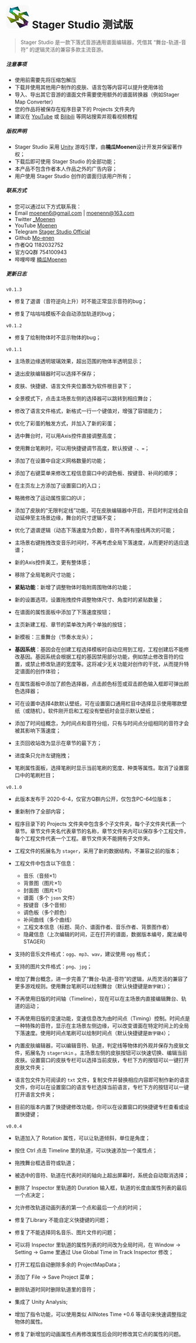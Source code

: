 # <img src="Logo64.png"/>   Stager Studio 测试版


> Stager Studio 是一款下落式音游通用谱面编辑器，凭借其 “舞台-轨道-音符” 的逻辑灵活的兼容多款主流音游。



##### 注意事项

- 使用前需要先将压缩包解压
- 下载并使用其他用户制作的皮肤、语言包等内容可以提升使用体验
- 导入、导出其它音游的谱面文件需要使用额外的谱面转换器（例如Stager Map Converter）
- 您的作品将被保存在程序目录下的 Projects 文件夹内
- 建议在 [YouTube](https://www.youtube.com/) 或 [Bilibili](https://www.bilibili.com/) 等网站搜索并观看视频教程



##### 版权声明

- Stager Studio 采用 [Unity](https://unity.com/) 游戏引擎，由**楠瓜Moenen**设计开发并保留著作权；
- 下载后即可使用 Stager Studio 的全部功能；
- 本产品不包含作者本人作品之外的广告内容；
- 用户使用 Stager Studio 创作的谱面归该用户所有；



##### 联系方式

- 您可以通过以下方式联系我：
- Email moenen6@gmail.com | moenenn@163.com
- Twitter [_Moenen](https://twitter.com/_Moenen)
- YouTube [Moenen](https://www.youtube.com/channel/UC1aZDGIux_vlev_xN9Dx2Lg)
- Telegram [Stager Studio Official](https://t.me/StagerStudio)
- Github [Mo-enen](https://github.com/Mo-enen)
- 作者QQ 1182032752
- 官方QQ群 754100943
- 哔哩哔哩 [楠瓜Moenen](https://space.bilibili.com/11318413)



##### 更新日志 



`v0.1.3`

- 修复了退谱（音符逆向上升）时不能正常显示音符的bug；

- 修复了咕咕咕模板不会自动添加轨道的bug；

    

`v0.1.2`

- 修复了绘制物体时不显示物体的bug；

    

`v0.1.1`

- 主场景边缘透明玻璃效果，超出范围的物体半透明显示；

- 退出皮肤编辑器时可以选择不保存；

- 皮肤、快捷键、语言文件夹位置改为软件根目录下；

- 全景模式下，点击主场景左侧的选择器可以跳转到相应舞台；

- 修改了语言文件格式，新格式一行一个键值对，增强了容错能力；

- 优化了彩蛋的触发方式，并加入了新的彩蛋；

- 选中舞台时，可以用Axis控件直接调整高度；

- 使用舞台笔刷时，可以用快捷键调节高度，默认按键 `-`、`=`；

- 添加了在设置中自定义网格数量的功能；

- 添加了右键菜单来修改工程信息窗口中的调色板、按键音、补间的顺序；

- 在主页左上方添加了设置窗口的入口；

- 略微修改了运动属性窗口的UI；

- 添加了皮肤的“无限判定线”功能，可在皮肤编辑器中开启，开启时判定线会自动延伸至主场景边缘，舞台的尺寸逻辑不变；

- 优化了退谱逻辑（动态下落速度为负数），音符不再有撞线两次的可能；

- 主场景右键拖拽改变音乐时间时，不再考虑全局下落速度，从而更好的适应退谱；

- 新的Axis控件美工，更有整体感；

- 移除了全局笔刷尺寸功能；

- **紧贴功能**：新增了调整物体时吸附周围物体的功能；

- 新的设置选项，设置拖拽控件调整物体尺寸、角度时的紧贴数量；

- 在谱面的属性面板中添加了下落速度按钮；

- 主页新建工程、章节的菜单改为两个单独的按钮；

- 新模板：三重舞台（节奏水龙头）；

- **基因系统**：基因会在创建工程选择模板时自动应用到工程，工程创建后不能修改基因。基因系统会根据工程的基因禁用部分功能，例如禁止修改音符的位置，或禁止修改轨道的宽度等。这将减少无关功能对创作的干扰，从而提升特定谱面的创作体验；

- 在属性面板中添加了颜色选择器，点击颜色标签或双击颜色输入框即可弹出颜色选择器；

- 可在设置中选择4款默认壁纸，可在设置窗口通用栏目中选择显示使用哪款壁纸（或随机）。软件刚开启和工程没有壁纸时会显示默认壁纸；

- 添加了时间组概念，为时间点和音符分组，只有与时间点分组相同的音符才会被其影响下落速度；

- 主页回收站改为显示在章节的最下方；

- 进度条只允许左键拖拽；

- 笔刷属性面板，选择笔刷时显示当前笔刷的宽度、种类等属性。取消了设置窗口中的笔刷栏目；

    

`v0.1.0`

- 此版本发布于 2020-6-4，仅官方Q群内公开，仅包含PC-64位版本；

- 重新制作了全部内容；

- 程序目录下的 Projects 文件夹中包含多个子文件夹，每个子文件夹代表一个章节。章节文件夹名代表章节的名称，章节文件夹内可以保存多个工程文件，每个工程文件代表一个工程。章节文件夹不能拥有子文件夹。

- 工程文件的拓展名为 `stager`，采用了新的数据结构，不兼容之前的版本；

- 工程文件中包含以下信息：
  - 音乐（音频×1）
  - 背景图（图片×1）
  - 封面图（图片×1）
  - 谱面（多个 `json` 文件）
  - 按键音（多个音频）
  - 调色板（多个颜色）
  - 补间曲线（多个曲线）
  - 工程文本信息（标题、简介、谱面作者、音乐作者、背景图作者）
  - 隐藏信息（上次编辑的时间，正在打开的谱面，数据版本编号，魔法编号STAGER）
  
- 支持的音乐文件格式：`ogg`、`mp3`、`wav`，建议使用 `ogg` 格式；

- 支持的图片文件格式：`png`、`jpg`；

- 增加了舞台概念，进一步完善了“舞台-轨道-音符”的逻辑，从而灵活的兼容了更多游戏规则。使用舞台笔刷可以绘制舞台（默认快捷键是`数字键1`）；

- 不再使用旧版的时间轴（Timeline），现在可以在主场景内直接编辑舞台、轨道的运动；

- 不再使用旧版的变速功能，变速信息改为由时间点（Timing）控制。时间点是一种特殊的音符，显示在主场景左侧边缘，可以改变谱面在特定时间上的全局下落速度。使用时间点笔刷可以绘制时间点（默认快捷键是`数字键4`）；

- 内置皮肤编辑器，可以编辑音符、轨道，判定线等物体的外观并保存为皮肤文件，拓展名为 `stagerskin` 。主场景左侧的皮肤按钮可以快速切换、编辑当前皮肤。设置窗口的皮肤专栏可以选择当前皮肤，专栏下方的按钮可以一键打开皮肤文件夹；

- 语言包文件为可阅读的 `txt` 文件，复制文件并替换相应内容即可制作新的语言文件，你可以在设置窗口的语言专栏选择当前语言，专栏下方的按钮可以一键打开语言文件夹；

- 目前的版本内置了快捷键修改功能，你可以在设置窗口的快捷键专栏查看或设置快捷键；

    

`v0.0.4`

- 轨道加入了 Rotation 属性，可以让轨道倾斜，单位是角度；

- 按住 Ctrl 点击 Timeline 里的轨道，可以快速添加一个属性点；

- 拖拽舞台框选音符或轨道；

- 被选中的音符、轨道在代表时间的轴向上超出屏幕时，系统会自动取消选择；

- 删除了 Inspector 里轨道的 Duration 输入框，轨道的长度由属性列表的最后一个点决定；

- 允许修改轨道动画列表的第一个点和最后一个点的时间；

- 修复了Library 不能自定义快捷键的问题；

- 修复了不能选择同名音乐、图片文件的问题；

- 可以将 Inspector 里轨道的属性列表的时间改为全局时间，在 Window -> Setting -> Game 里通过 Use Global Time in Track Inspector 修改；

- 打开工程后自动删除多余的 ProjectMapData；

- 添加了 File -> Save Project 菜单；

- 删除轨道时同时删除轨道里的音符；

- 集成了 Unity Analysis;

- 增加了指令功能，可以使用类似 AllNotes Time +0.6 等语句来快速调整指定物体的属性。

- 修复了新增加的动画属性点再修改属性后会同时修改其它点的属性的问题。
